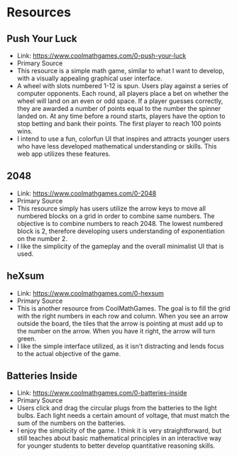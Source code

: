 # Resources

## Push Your Luck
* Link: https://www.coolmathgames.com/0-push-your-luck
* Primary Source
* This resource is a simple math game, similar to what I want to develop, with a visually appealing graphical user interface.
* A wheel with slots numbered 1-12 is spun. Users play against a series of computer opponents. Each round, all players place a bet on whether the wheel will land on an even or odd space. If a player guesses correctly, they are awarded a number of points equal to the number the spinner landed on. At any time before a round starts, players have the option to stop betting and bank their points. The first player to reach 100 points wins.
* I intend to use a fun, colorfun UI that inspires and attracts younger users who have less developed mathematical understanding or skills. This web app utilizes these features.

## 2048
* Link: https://www.coolmathgames.com/0-2048
* Primary Source
* This resource simply has users utilize the arrow keys to move all numbered blocks on a grid in order to combine same numbers. The objective is to combine numbers to reach 2048. The lowest numbered block is 2, therefore developing users understanding of exponentiation on the number 2.
* I like the simplicity of the gameplay and the overall minimalist UI that is used.

## heXsum
* Link: https://www.coolmathgames.com/0-hexsum
* Primary Source
* This is another resource from CoolMathGames. The goal is to fill the grid with the right numbers in each row and column. When you see an arrow outside the board, the tiles that the arrow is pointing at must add up to the number on the arrow. When you have it right, the arrow will turn green.
* I like the simple interface utilized, as it isn't distracting and lends focus to the actual objective of the game.

## Batteries Inside
* Link: https://www.coolmathgames.com/0-batteries-inside
* Primary Source
* Users click and drag the circular plugs from the batteries to the light bulbs. Each light needs a certain amount of voltage, that must match the sum of the numbers on the batteries.
* I enjoy the simplicity of the game. I think it is very straightforward, but still teaches about basic mathematical principles in an interactive way for younger students to better develop quantitative reasoning skills. 
